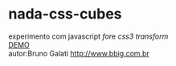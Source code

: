 nada-css-cubes
==============
experimento com javascript <em>for</em>e <em>css3 transform</em>
<br>
<a href='http://jsfiddle.net/brunobruno/wfhkus5s/'>DEMO</a>
</br>
autor:Bruno Galati
http://www.bbig.com.br
